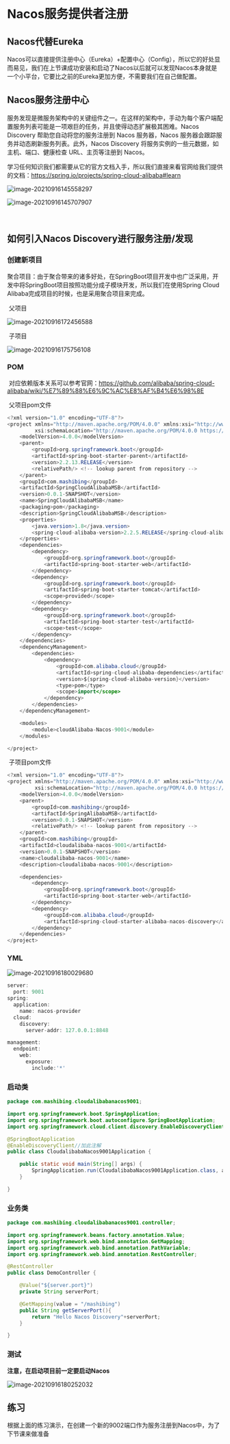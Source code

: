 # Nacos服务提供者注册

## Nacos代替Eureka

​	Nacos可以直接提供注册中心（Eureka）+配置中心（Config），所以它的好处显而易见，我们在上节课成功安装和启动了Nacos以后就可以发现Nacos本身就是一个小平台，它要比之前的Eureka更加方便，不需要我们在自己做配置。



## Nacos服务注册中心

​	服务发现是微服务架构中的关键组件之一。在这样的架构中，手动为每个客户端配置服务列表可能是一项艰巨的任务，并且使得动态扩展极其困难。Nacos Discovery 帮助您自动将您的服务注册到 Nacos 服务器，Nacos 服务器会跟踪服务并动态刷新服务列表。此外，Nacos Discovery 将服务实例的一些元数据，如主机、端口、健康检查 URL、主页等注册到 Nacos。

​	学习任何知识我们都需要从它的官方文档入手，所以我们直接来看官网给我们提供的文档：https://spring.io/projects/spring-cloud-alibaba#learn

![image-20210916145558297](image-20210916145054013.png)



![image-20210916145707907](image-20210916145054014.png)

​	

## 如何引入Nacos Discovery进行服务注册/发现

### 创建新项目

聚合项目：由于聚合带来的诸多好处，在SpringBoot项目开发中也广泛采用，开发中将SpringBoot项目按照功能分成子模块开发，所以我们在使用Spring Cloud Alibaba完成项目的时候，也是采用聚合项目来完成。

​	父项目	

![image-20210916172456588](image-20210916172456588.png)



​	子项目

![image-20210916175756108](image-20210916175756108.png)

### POM

​	对应依赖版本关系可以参考官网：https://github.com/alibaba/spring-cloud-alibaba/wiki/%E7%89%88%E6%9C%AC%E8%AF%B4%E6%98%8E

​	父项目pom文件

```java
<?xml version="1.0" encoding="UTF-8"?>
<project xmlns="http://maven.apache.org/POM/4.0.0" xmlns:xsi="http://www.w3.org/2001/XMLSchema-instance"
         xsi:schemaLocation="http://maven.apache.org/POM/4.0.0 https://maven.apache.org/xsd/maven-4.0.0.xsd">
    <modelVersion>4.0.0</modelVersion>
    <parent>
        <groupId>org.springframework.boot</groupId>
        <artifactId>spring-boot-starter-parent</artifactId>
        <version>2.2.13.RELEASE</version>
        <relativePath/> <!-- lookup parent from repository -->
    </parent>
    <groupId>com.mashibing</groupId>
    <artifactId>SpringCloudAlibabaMSB</artifactId>
    <version>0.0.1-SNAPSHOT</version>
    <name>SpringCloudAlibabaMSB</name>
    <packaging>pom</packaging>
    <description>SpringCloudAlibabaMSB</description>
    <properties>
        <java.version>1.8</java.version>
        <spring-cloud-alibaba-version>2.2.5.RELEASE</spring-cloud-alibaba-version>
    </properties>
    <dependencies>
        <dependency>
            <groupId>org.springframework.boot</groupId>
            <artifactId>spring-boot-starter-web</artifactId>
        </dependency>
        <dependency>
            <groupId>org.springframework.boot</groupId>
            <artifactId>spring-boot-starter-tomcat</artifactId>
            <scope>provided</scope>
        </dependency>
        <dependency>
            <groupId>org.springframework.boot</groupId>
            <artifactId>spring-boot-starter-test</artifactId>
            <scope>test</scope>
        </dependency>
    </dependencies>
    <dependencyManagement>
        <dependencies>
            <dependency>
                <groupId>com.alibaba.cloud</groupId>
                <artifactId>spring-cloud-alibaba-dependencies</artifactId>
                <version>${spring-cloud-alibaba-version}</version>
                <type>pom</type>
                <scope>import</scope>
            </dependency>
        </dependencies>
    </dependencyManagement>

    <modules>
        <module>cloudAlibaba-Nacos-9001</module>
    </modules>

</project>
```

​	子项目pom文件

```java
<?xml version="1.0" encoding="UTF-8"?>
<project xmlns="http://maven.apache.org/POM/4.0.0" xmlns:xsi="http://www.w3.org/2001/XMLSchema-instance"
         xsi:schemaLocation="http://maven.apache.org/POM/4.0.0 https://maven.apache.org/xsd/maven-4.0.0.xsd">
    <modelVersion>4.0.0</modelVersion>
    <parent>
        <groupId>com.mashibing</groupId>
        <artifactId>SpringAlibabaMSB</artifactId>
        <version>0.0.1-SNAPSHOT</version>
        <relativePath/> <!-- lookup parent from repository -->
    </parent>
    <groupId>com.mashibing</groupId>
    <artifactId>cloudalibaba-nacos-9001</artifactId>
    <version>0.0.1-SNAPSHOT</version>
    <name>cloudalibaba-nacos-9001</name>
    <description>cloudalibaba-nacos-9001</description>

    <dependencies>
        <dependency>
            <groupId>org.springframework.boot</groupId>
            <artifactId>spring-boot-starter-web</artifactId>
        </dependency>
        <dependency>
            <groupId>com.alibaba.cloud</groupId>
            <artifactId>spring-cloud-starter-alibaba-nacos-discovery</artifactId>
        </dependency>
    </dependencies>
</project>
```



### YML

![image-20210916180029680](image-20210916180029680.png)

```java
server:
  port: 9001
spring:
  application:
    name: nacos-provider
  cloud:
    discovery:
      server-addr: 127.0.0.1:8848

management:
  endpoint:
    web:
      exposure:
        include:'*'
```

### 启动类

```java
package com.mashibing.cloudalibabanacos9001;

import org.springframework.boot.SpringApplication;
import org.springframework.boot.autoconfigure.SpringBootApplication;
import org.springframework.cloud.client.discovery.EnableDiscoveryClient;

@SpringBootApplication
@EnableDiscoveryClient//加此注解
public class CloudalibabaNacos9001Application {

    public static void main(String[] args) {
        SpringApplication.run(CloudalibabaNacos9001Application.class, args);
    }

}

```



### 业务类

```java
package com.mashibing.cloudalibabanacos9001.controller;

import org.springframework.beans.factory.annotation.Value;
import org.springframework.web.bind.annotation.GetMapping;
import org.springframework.web.bind.annotation.PathVariable;
import org.springframework.web.bind.annotation.RestController;

@RestController
public class DemoController {

    @Value("${server.port}")
    private String serverPort;

    @GetMapping(value = "/mashibing")
    public String getServerPort(){
        return "Hello Nacos Discovery"+serverPort;
    }

}
```



### 测试

**注意，在启动项目前一定要启动Nacos**

![image-20210916180252032](image-20210916180252032.png)



## 练习

​	根据上面的练习演示，在创建一个新的9002端口作为服务注册到Nacos中，为了下节课来做准备


